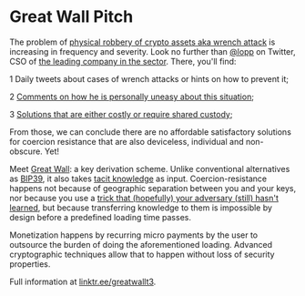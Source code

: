 # Great Wall Pitch

The problem of [physical robbery of crypto assets aka wrench attack](https://xkcd.com/538/) is increasing in frequency and severity. Look no further than [@lopp](https://x.com/lopp) on Twitter, CSO of [the leading company in the sector](https://casa.io/). There, you'll find:

1 Daily tweets about cases of wrench attacks or hints on how to prevent it;

2 [Comments on how he is personally uneasy about this situation](https://www.linkedin.com/feed/update/urn:li:activity:7309197170404937728/);

3 [Solutions that are either costly or require shared custody](https://www.youtube.com/watch?v=MsfR6ZIkzPs&t=2734s);

From those, we can conclude there are no affordable satisfactory solutions for coercion resistance that are also deviceless, individual and non-obscure. Yet!

Meet [Great Wall](https://linktr.ee/greatwallt3): a key derivation scheme. Unlike conventional alternatives as [BIP39](https://github.com/bitcoin/bips/blob/master/bip-0039.mediawiki), it also takes [tacit knowledge](https://en.wikipedia.org/wiki/Tacit_knowledge) as input. Coercion-resistance happens not because of geographic separation between you and your keys, nor because you use a [trick that (hopefully) your adversary (still) hasn't learned](https://en.wikipedia.org/wiki/Kerckhoffs's_principle), but because transferring knowledge to them is impossible by design before a predefined loading time passes.

Monetization happens by recurring micro payments by the user to outsource the burden of doing the aforementioned loading. Advanced cryptographic techniques allow that to happen without loss of security properties.

Full information at [linktr.ee/greatwallt3](https://linktr.ee/greatwallt3).
